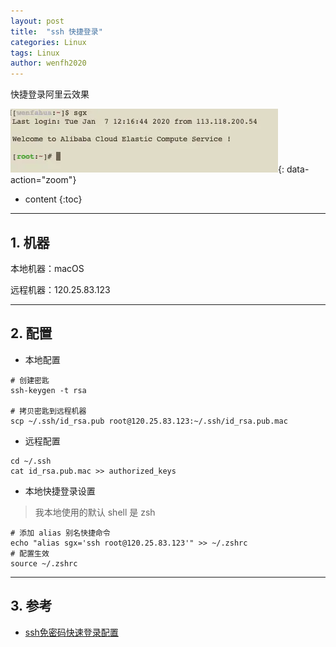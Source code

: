 ```yaml
---
layout: post
title:  "ssh 快捷登录"
categories: Linux
tags: Linux
author: wenfh2020
--- 
```


快捷登录阿里云效果

![效果](/images/2020-02-20-17-22-08.png){: data-action="zoom"}



* content
{:toc}

---

## 1. 机器

本地机器：macOS

远程机器：120.25.83.123

---

## 2. 配置

* 本地配置

```shell
# 创建密匙
ssh-keygen -t rsa

# 拷贝密匙到远程机器
scp ~/.ssh/id_rsa.pub root@120.25.83.123:~/.ssh/id_rsa.pub.mac
```

* 远程配置

```shell
cd ~/.ssh
cat id_rsa.pub.mac >> authorized_keys
```

* 本地快捷登录设置

> 我本地使用的默认 shell 是 zsh

```shell
# 添加 alias 别名快捷命令
echo "alias sgx='ssh root@120.25.83.123'" >> ~/.zshrc
# 配置生效
source ~/.zshrc
```

---

## 3. 参考

* [ssh免密码快速登录配置](https://www.cnblogs.com/bingoli/p/10567734.html)